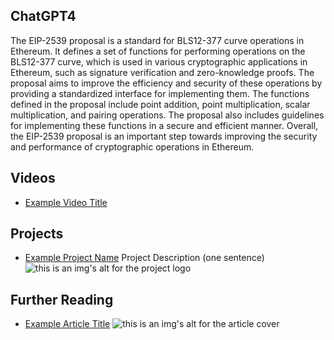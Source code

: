 ## ChatGPT4

The EIP-2539 proposal is a standard for BLS12-377 curve operations in Ethereum. It defines a set of functions for performing operations on the BLS12-377 curve, which is used in various cryptographic applications in Ethereum, such as signature verification and zero-knowledge proofs. The proposal aims to improve the efficiency and security of these operations by providing a standardized interface for implementing them. The functions defined in the proposal include point addition, point multiplication, scalar multiplication, and pairing operations. The proposal also includes guidelines for implementing these functions in a secure and efficient manner. Overall, the EIP-2539 proposal is an important step towards improving the security and performance of cryptographic operations in Ethereum.

## Videos

- [Example Video Title](https://www.youtube.com/watch?v=TDGq4aeevgY)

## Projects

- [Example Project Name](https://xxxx.xxx/xxxxx) Project Description (one sentence) ![this is an img's alt for the project logo](https://xxxx.xxx/project-logo.xxx)

## Further Reading

- [Example Article Title](https://xxxx.xxx/xxxxx) ![this is an img's alt for the article cover](https://xxxx.xxx/article-cover.xxx)
